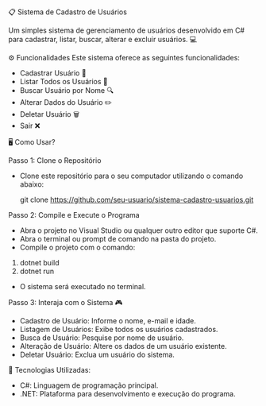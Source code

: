 📋 Sistema de Cadastro de Usuários

Um simples sistema de gerenciamento de usuários desenvolvido em C# para cadastrar, listar, buscar, alterar e excluir usuários. 💻

⚙️ Funcionalidades
Este sistema oferece as seguintes funcionalidades:

- Cadastrar Usuário 📝
- Listar Todos os Usuários 📜
- Buscar Usuário por Nome 🔍
- Alterar Dados do Usuário ✏️
- Deletar Usuário 🗑️
- Sair ❌

🖥️ Como Usar?

Passo 1: Clone o Repositório
- Clone este repositório para o seu computador utilizando o comando abaixo:

  git clone https://github.com/seu-usuario/sistema-cadastro-usuarios.git

Passo 2: Compile e Execute o Programa
- Abra o projeto no Visual Studio ou qualquer outro editor que suporte C#.
- Abra o terminal ou prompt de comando na pasta do projeto.
- Compile o projeto com o comando:
1. dotnet build
2. dotnet run
- O sistema será executado no terminal.

Passo 3: Interaja com o Sistema 🎮

- Cadastro de Usuário: Informe o nome, e-mail e idade.
- Listagem de Usuários: Exibe todos os usuários cadastrados.
- Busca de Usuário: Pesquise por nome de usuário.
- Alteração de Usuário: Altere os dados de um usuário existente.
- Deletar Usuário: Exclua um usuário do sistema.

📌 Tecnologias Utilizadas:

- C#: Linguagem de programação principal.
- .NET: Plataforma para desenvolvimento e execução do programa.
